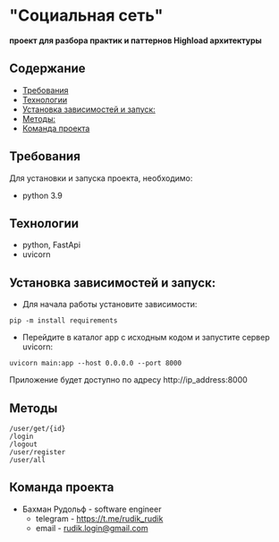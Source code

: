 
# "Социальная сеть"

<b>проект для разбора практик и паттернов Highload архитектуры</b>

## Содержание
- [Требования](#requirements)
- [Технологии](#technologies)
- [Установка зависимостей и запуск:](#make)
- [Методы:](#methods)
- [Команда проекта](#command)


## <a id="requirements">Требования</a>
Для установки и запуска проекта, необходимо:
- python 3.9

## <a id="technologies">Технологии</a>
- python, FastApi
- uvicorn

## <a id="make">Установка зависимостей и запуск:</a>

- Для начала работы установите зависимости:
```
pip -m install requirements
```
- Перейдите в каталог app с исходным кодом и запустите сервер uvicorn:
```
uvicorn main:app --host 0.0.0.0 --port 8000
```

Приложение будет доступно по адресу http://ip_address:8000

## <a id="methoda">Методы</a>
```
/user/get/{id}
/login
/logout
/user/register
/user/all
```


## <a id="command">Команда проекта</a>
- Бахман Рудольф - software engineer
  - telegram - https://t.me/rudik_rudik
  - email - rudik.login@gmail.com




